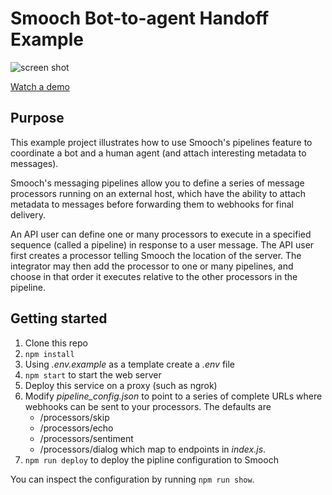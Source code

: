 # Smooch Bot-to-agent Handoff Example

![screen shot](https://user-images.githubusercontent.com/2235885/32630511-d374d24e-c56a-11e7-9797-6d94141d0c4e.png)

[Watch a demo](https://vimeo.com/248221463)

## Purpose

This example project illustrates how to use Smooch's pipelines feature to coordinate a bot and a human agent (and attach interesting metadata to messages).

Smooch's messaging pipelines allow you to define a series of message processors running on an external host, which have the ability to attach metadata to messages before forwarding them to webhooks for final delivery.

An API user can define one or many processors to execute in a specified sequence (called a pipeline) in response to a user message. The API user first creates a processor telling Smooch the location of the server. The integrator may then add the processor to one or many pipelines, and choose in that order it executes relative to the other processors in the pipeline.

## Getting started

1. Clone this repo
2. `npm install`
3. Using _.env.example_ as a template create a _.env_ file
4. `npm start` to start the web server
5. Deploy this service on a proxy (such as ngrok)
6. Modify _pipeline_config.json_ to point to a series of complete URLs where webhooks can be sent to your processors. The defaults are
	- /processors/skip
	- /processors/echo
	- /processors/sentiment
	- /processors/dialog  which map to endpoints in _index.js_.
7. `npm run deploy` to deploy the pipline configuration to Smooch


You can inspect the configuration by running `npm run show`.
